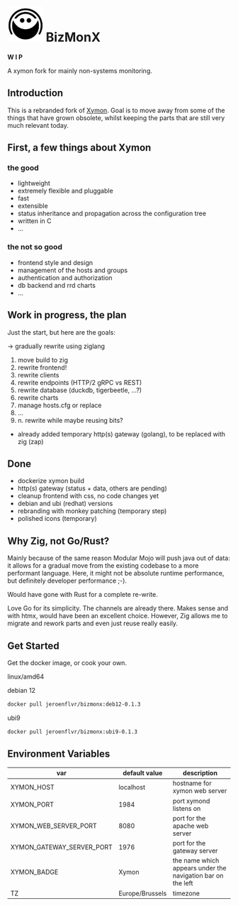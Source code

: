 # <img src="web/img/logo.png" height="80" width="80"> BizMonX

**W I P**

A xymon fork for mainly non-systems monitoring.

## Introduction

This is a rebranded fork of [Xymon](https://xymon.sourceforge.io/). Goal is to move away from some of the things that have grown obsolete, whilst
keeping the parts that are still very much relevant today.

## First, a few things about Xymon
### the good

- lightweight
- extremely flexible and pluggable
- fast
- extensible
- status inheritance and propagation across the configuration tree
- written in C
- ...

### the not so good
- frontend style and design
- management of the hosts and groups
- authentication and authorization
- db backend and rrd charts
- ...

## Work in progress, the plan

Just the start, but here are the goals:

-> gradually rewrite using ziglang

1. move build to zig
2. rewrite frontend! 
3. rewrite clients
4. rewrite endpoints (HTTP/2 gRPC vs REST)
5. rewrite database (duckdb, tigerbeetle, ...?)
6. rewrite charts
7. manage hosts.cfg or replace
8. ...
9. n. rewrite while maybe reusing bits?


+ already added temporary http(s) gateway (golang), to be replaced with zig (zap)

## Done

- dockerize xymon build
- http(s) gateway (status + data, others are pending)
- cleanup frontend with css, no code changes yet
- debian and ubi (redhat) versions
- rebranding with monkey patching (temporary step)
- polished icons (temporary)


## Why Zig, not Go/Rust?
Mainly because of the same reason Modular Mojo will push java out of data: it allows for a gradual 
move from the existing codebase to a more performant language. Here, it might not be absolute runtime performance,
but definitely developer performance ;-).


Would have gone with Rust for a complete re-write.

Love Go for its simplicity.  The channels are already there.  Makes sense and with htmx, would have been 
an excellent choice.  However, Zig allows me to migrate and rework parts and even just reuse really easily.

## Get Started
Get the docker image, or cook your own.

linux/amd64

debian 12
```bash 
docker pull jeroenflvr/bizmonx:deb12-0.1.3
```

ubi9
```bash 
docker pull jeroenflvr/bizmonx:ubi9-0.1.3
```

## Environment Variables
| var | default value | description |
| --- | ------------- | ----------- |
| XYMON_HOST | localhost | hostname for xymon web server |
| XYMON_PORT | 1984 | port xymond listens on |
| XYMON_WEB_SERVER_PORT | 8080 | port for the apache web server |
| XYMON_GATEWAY_SERVER_PORT | 1976 | port for the gateway server |
| XYMON_BADGE | Xymon | the name which appears under the navigation bar on the left |
| TZ | Europe/Brussels | timezone |